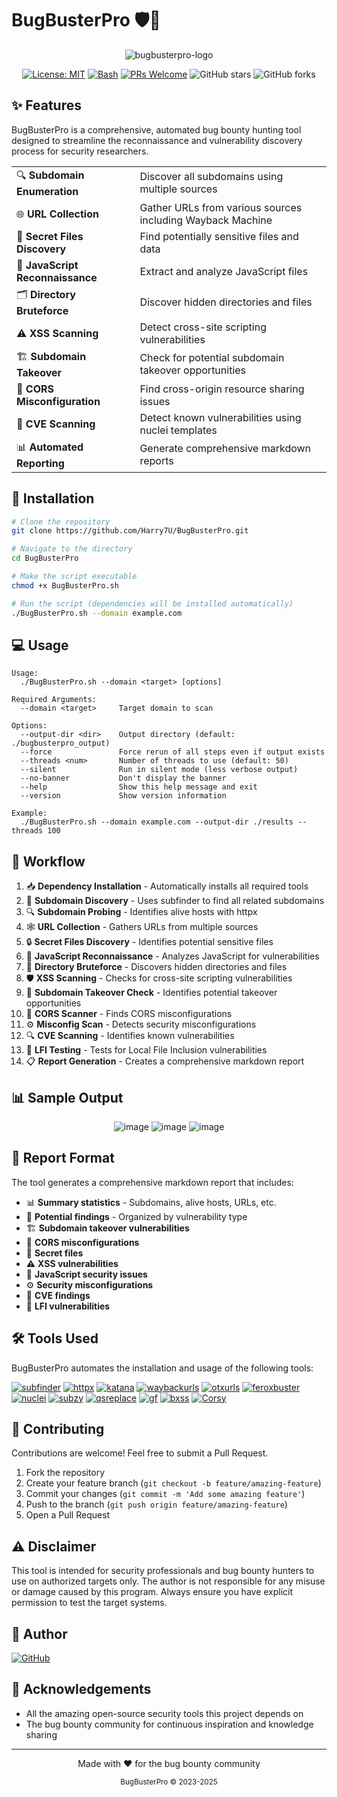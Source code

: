 # BugBusterPro 🛡️🐛

<div align="center">
  

![bugbusterpro-logo](https://github.com/user-attachments/assets/ccc05af9-28d2-4322-a7ce-1bac4cbff3e2)


[![License: MIT](https://img.shields.io/badge/License-MIT-yellow.svg)](https://opensource.org/licenses/MIT)
[![Bash](https://img.shields.io/badge/Made%20with-Bash-1f425f.svg)](https://www.gnu.org/software/bash/)
[![PRs Welcome](https://img.shields.io/badge/PRs-welcome-brightgreen.svg)](http://makeapullrequest.com)
![GitHub stars](https://img.shields.io/github/stars/Harry7U/BugBusterPro?style=social)
![GitHub forks](https://img.shields.io/github/forks/Harry7U/BugBusterPro?style=social)

</div>

<div align="center">
  
</div>

## ✨ Features

BugBusterPro is a comprehensive, automated bug bounty hunting tool designed to streamline the reconnaissance and vulnerability discovery process for security researchers.

<table>
  <tr>
    <td>🔍 <b>Subdomain Enumeration</b></td>
    <td>Discover all subdomains using multiple sources</td>
  </tr>
  <tr>
    <td>🌐 <b>URL Collection</b></td>
    <td>Gather URLs from various sources including Wayback Machine</td>
  </tr>
  <tr>
    <td>🔐 <b>Secret Files Discovery</b></td>
    <td>Find potentially sensitive files and data</td>
  </tr>
  <tr>
    <td>📜 <b>JavaScript Reconnaissance</b></td>
    <td>Extract and analyze JavaScript files</td>
  </tr>
  <tr>
    <td>🗂️ <b>Directory Bruteforce</b></td>
    <td>Discover hidden directories and files</td>
  </tr>
  <tr>
    <td>⚠️ <b>XSS Scanning</b></td>
    <td>Detect cross-site scripting vulnerabilities</td>
  </tr>
  <tr>
    <td>🏗️ <b>Subdomain Takeover</b></td>
    <td>Check for potential subdomain takeover opportunities</td>
  </tr>
  <tr>
    <td>🔄 <b>CORS Misconfiguration</b></td>
    <td>Find cross-origin resource sharing issues</td>
  </tr>
  <tr>
    <td>🚨 <b>CVE Scanning</b></td>
    <td>Detect known vulnerabilities using nuclei templates</td>
  </tr>
  <tr>
    <td>📊 <b>Automated Reporting</b></td>
    <td>Generate comprehensive markdown reports</td>
  </tr>
</table>

## 🚀 Installation

<div align="center">
  
</div>

```bash
# Clone the repository
git clone https://github.com/Harry7U/BugBusterPro.git

# Navigate to the directory
cd BugBusterPro

# Make the script executable
chmod +x BugBusterPro.sh

# Run the script (dependencies will be installed automatically)
./BugBusterPro.sh --domain example.com
```

## 💻 Usage

<div align="center">
  
</div>

```
Usage:
  ./BugBusterPro.sh --domain <target> [options]

Required Arguments:
  --domain <target>     Target domain to scan

Options:
  --output-dir <dir>    Output directory (default: ./bugbusterpro_output)
  --force               Force rerun of all steps even if output exists
  --threads <num>       Number of threads to use (default: 50)
  --silent              Run in silent mode (less verbose output)
  --no-banner           Don't display the banner
  --help                Show this help message and exit
  --version             Show version information

Example:
  ./BugBusterPro.sh --domain example.com --output-dir ./results --threads 100
```

## 🔄 Workflow

<div align="center">
  
</div>

1. 📥 **Dependency Installation** - Automatically installs all required tools
2. 🔎 **Subdomain Discovery** - Uses subfinder to find all related subdomains
3. 🔍 **Subdomain Probing** - Identifies alive hosts with httpx
4. 🕸️ **URL Collection** - Gathers URLs from multiple sources
5. 🔒 **Secret Files Discovery** - Identifies potential sensitive files
6. 📝 **JavaScript Reconnaissance** - Analyzes JavaScript for vulnerabilities
7. 📂 **Directory Bruteforce** - Discovers hidden directories and files
8. 🛡️ **XSS Scanning** - Checks for cross-site scripting vulnerabilities
9. 🚩 **Subdomain Takeover Check** - Identifies potential takeover opportunities
10. 🔀 **CORS Scanner** - Finds CORS misconfigurations
11. ⚙️ **Misconfig Scan** - Detects security misconfigurations
12. 🔍 **CVE Scanning** - Identifies known vulnerabilities
13. 📁 **LFI Testing** - Tests for Local File Inclusion vulnerabilities
14. 📋 **Report Generation** - Creates a comprehensive markdown report

## 📊 Sample Output

<div align="center">

![image](https://github.com/user-attachments/assets/3018971c-e130-4b17-aba8-3ab0f2dcd7ff)
![image](https://github.com/user-attachments/assets/d4a8a56c-5cd1-40ec-ac2b-a0d08c8e9069)
![image](https://github.com/user-attachments/assets/ba54af27-8039-458c-9f2a-e1726531e7d2)

</div>

## 📝 Report Format

<div align="center">
  
</div>

The tool generates a comprehensive markdown report that includes:

- 📊 **Summary statistics** - Subdomains, alive hosts, URLs, etc.
- 🚨 **Potential findings** - Organized by vulnerability type
- 🏗️ **Subdomain takeover vulnerabilities**
- 🔄 **CORS misconfigurations**
- 🔐 **Secret files**
- ⚠️ **XSS vulnerabilities**
- 📜 **JavaScript security issues**
- ⚙️ **Security misconfigurations**
- 🚨 **CVE findings**
- 📁 **LFI vulnerabilities**

## 🛠️ Tools Used

<div align="center">
  
</div>

BugBusterPro automates the installation and usage of the following tools:

<div class="tools-grid">

[![subfinder](https://img.shields.io/badge/subfinder-Subdomain%20Discovery-blue)](https://github.com/projectdiscovery/subfinder)
[![httpx](https://img.shields.io/badge/httpx-HTTP%20Toolkit-green)](https://github.com/projectdiscovery/httpx)
[![katana](https://img.shields.io/badge/katana-Crawler-red)](https://github.com/projectdiscovery/katana)
[![waybackurls](https://img.shields.io/badge/waybackurls-Archive%20URLs-yellow)](https://github.com/tomnomnom/waybackurls)
[![otxurls](https://img.shields.io/badge/otxurls-OTX%20URLs-orange)](https://github.com/lc/otxurls)
[![feroxbuster](https://img.shields.io/badge/feroxbuster-Dir%20Bruteforce-purple)](https://github.com/epi052/feroxbuster)
[![nuclei](https://img.shields.io/badge/nuclei-Vuln%20Scanner-brightgreen)](https://github.com/projectdiscovery/nuclei)
[![subzy](https://img.shields.io/badge/subzy-Subdomain%20Takeover-blue)](https://github.com/lukasikic/subzy)
[![qsreplace](https://img.shields.io/badge/qsreplace-Query%20Replace-gray)](https://github.com/tomnomnom/qsreplace)
[![gf](https://img.shields.io/badge/gf-Pattern%20Matching-lightblue)](https://github.com/tomnomnom/gf)
[![bxss](https://img.shields.io/badge/bxss-Blind%20XSS-red)](https://github.com/ethicalhackingplayground/bxss)
[![Corsy](https://img.shields.io/badge/Corsy-CORS%20Testing-green)](https://github.com/s0md3v/Corsy)

</div>

## 🤝 Contributing

Contributions are welcome! Feel free to submit a Pull Request.

<div align="center">
  
</div>

1. Fork the repository
2. Create your feature branch (`git checkout -b feature/amazing-feature`)
3. Commit your changes (`git commit -m 'Add some amazing feature'`)
4. Push to the branch (`git push origin feature/amazing-feature`)
5. Open a Pull Request

## ⚠️ Disclaimer

This tool is intended for security professionals and bug bounty hunters to use on authorized targets only. The author is not responsible for any misuse or damage caused by this program. Always ensure you have explicit permission to test the target systems.

## 👤 Author


  
[![GitHub](https://img.shields.io/badge/GitHub-Harry7U-181717?style=for-the-badge&logo=github)](https://github.com/Harry7U)
  



## 🌟 Acknowledgements

- All the amazing open-source security tools this project depends on
- The bug bounty community for continuous inspiration and knowledge sharing

---

<div align="center">
  
Made with ❤️ for the bug bounty community
  
<sub>BugBusterPro © 2023-2025</sub>
  
</div>
